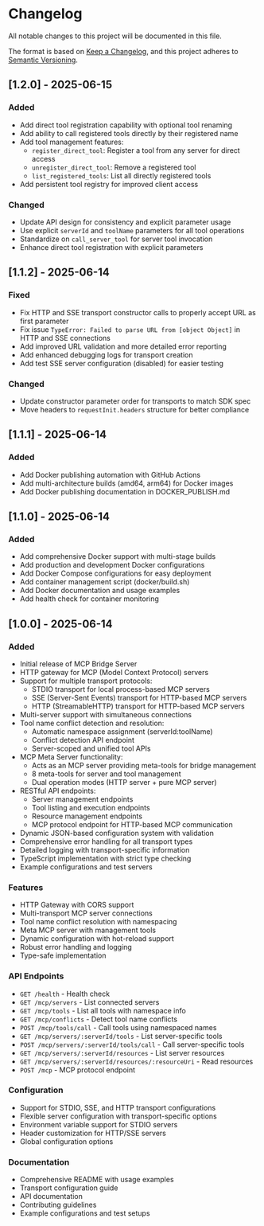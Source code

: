 # Changelog

All notable changes to this project will be documented in this file.

The format is based on [Keep a Changelog](https://keepachangelog.com/en/1.0.0/),
and this project adheres to [Semantic Versioning](https://semver.org/spec/v2.0.0.html).

## [1.2.0] - 2025-06-15

### Added
- Add direct tool registration capability with optional tool renaming
- Add ability to call registered tools directly by their registered name
- Add tool management features:
  - `register_direct_tool`: Register a tool from any server for direct access
  - `unregister_direct_tool`: Remove a registered tool
  - `list_registered_tools`: List all directly registered tools
- Add persistent tool registry for improved client access 

### Changed
- Update API design for consistency and explicit parameter usage
- Use explicit `serverId` and `toolName` parameters for all tool operations
- Standardize on `call_server_tool` for server tool invocation
- Enhance direct tool registration with explicit parameters

## [1.1.2] - 2025-06-14

### Fixed
- Fix HTTP and SSE transport constructor calls to properly accept URL as first parameter
- Fix issue `TypeError: Failed to parse URL from [object Object]` in HTTP and SSE connections
- Add improved URL validation and more detailed error reporting
- Add enhanced debugging logs for transport creation
- Add test SSE server configuration (disabled) for easier testing

### Changed
- Update constructor parameter order for transports to match SDK spec
- Move headers to `requestInit.headers` structure for better compliance

## [1.1.1] - 2025-06-14

### Added
- Add Docker publishing automation with GitHub Actions
- Add multi-architecture builds (amd64, arm64) for Docker images
- Add Docker publishing documentation in DOCKER_PUBLISH.md

## [1.1.0] - 2025-06-14

### Added
- Add comprehensive Docker support with multi-stage builds
- Add production and development Docker configurations
- Add Docker Compose configurations for easy deployment
- Add container management script (docker/build.sh)
- Add Docker documentation and usage examples
- Add health check for container monitoring

## [1.0.0] - 2025-06-14

### Added
- Initial release of MCP Bridge Server
- HTTP gateway for MCP (Model Context Protocol) servers
- Support for multiple transport protocols:
  - STDIO transport for local process-based MCP servers
  - SSE (Server-Sent Events) transport for HTTP-based MCP servers
  - HTTP (StreamableHTTP) transport for HTTP-based MCP servers
- Multi-server support with simultaneous connections
- Tool name conflict detection and resolution:
  - Automatic namespace assignment (serverId:toolName)
  - Conflict detection API endpoint
  - Server-scoped and unified tool APIs
- MCP Meta Server functionality:
  - Acts as an MCP server providing meta-tools for bridge management
  - 8 meta-tools for server and tool management
  - Dual operation modes (HTTP server + pure MCP server)
- RESTful API endpoints:
  - Server management endpoints
  - Tool listing and execution endpoints  
  - Resource management endpoints
  - MCP protocol endpoint for HTTP-based MCP communication
- Dynamic JSON-based configuration system with validation
- Comprehensive error handling for all transport types
- Detailed logging with transport-specific information
- TypeScript implementation with strict type checking
- Example configurations and test servers

### Features
- HTTP Gateway with CORS support
- Multi-transport MCP server connections
- Tool name conflict resolution with namespacing
- Meta MCP server with management tools
- Dynamic configuration with hot-reload support
- Robust error handling and logging
- Type-safe implementation

### API Endpoints
- `GET /health` - Health check
- `GET /mcp/servers` - List connected servers
- `GET /mcp/tools` - List all tools with namespace info
- `GET /mcp/conflicts` - Detect tool name conflicts
- `POST /mcp/tools/call` - Call tools using namespaced names
- `GET /mcp/servers/:serverId/tools` - List server-specific tools
- `POST /mcp/servers/:serverId/tools/call` - Call server-specific tools
- `GET /mcp/servers/:serverId/resources` - List server resources
- `GET /mcp/servers/:serverId/resources/:resourceUri` - Read resources
- `POST /mcp` - MCP protocol endpoint

### Configuration
- Support for STDIO, SSE, and HTTP transport configurations
- Flexible server configuration with transport-specific options
- Environment variable support for STDIO servers
- Header customization for HTTP/SSE servers
- Global configuration options

### Documentation
- Comprehensive README with usage examples
- Transport configuration guide
- API documentation
- Contributing guidelines
- Example configurations and test setups
